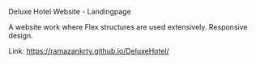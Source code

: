 Deluxe Hotel Website - Landingpage

A website work where Flex structures are used extensively. Responsive design.

Link: https://ramazankrty.github.io/DeluxeHotel/
